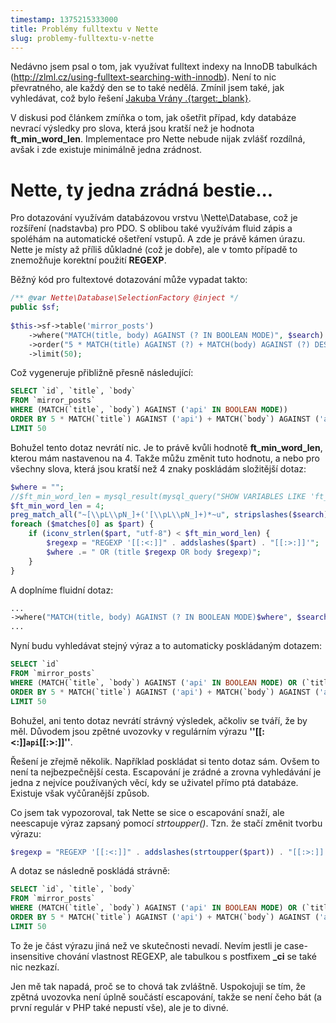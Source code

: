 ```yaml
---
timestamp: 1375215333000
title: Problémy fulltextu v Nette
slug: problemy-fulltextu-v-nette
---
```

Nedávno jsem psal o tom, jak využívat fulltext indexy na InnoDB tabulkách (http://zlml.cz/using-fulltext-searching-with-innodb).
Není to nic převratného, ale každý den se to také nedělá. Zmínil jsem také, jak vyhledávat, což
bylo řešení [Jakuba Vrány .{target:_blank}](http://php.vrana.cz/fulltextove-vyhledavani-v-mysql.php).

V diskusi pod článkem zmíňka o tom, jak ošetřit případ, kdy databáze nevrací výsledky pro slova,
která jsou kratší než je hodnota **ft_min_word_len**. Implementace pro Nette nebude nijak zvlášť
rozdílná, avšak i zde existuje minimálně jedna zrádnost.

# Nette, ty jedna zrádná bestie...


Pro dotazování využívám databázovou vrstvu \Nette\Database, což je rozšíření (nadstavba) pro PDO.
S oblibou také využívám fluid zápis a spoléhám na automatické ošetření vstupů. A zde je právě kámen úrazu.
Nette je místy až příliš důkladné (což je dobře), ale v tomto případě to znemožňuje korektní
použití **REGEXP**.

Běžný kód pro fultextové dotazování může vypadat takto:

```php
/** @var Nette\Database\SelectionFactory @inject */
public $sf;
    
$this->sf->table('mirror_posts')
	->where("MATCH(title, body) AGAINST (? IN BOOLEAN MODE)", $search)
	->order("5 * MATCH(title) AGAINST (?) + MATCH(body) AGAINST (?) DESC", $search, $search)
	->limit(50);
```

Což vygeneruje přibližně přesně následující:

```sql
SELECT `id`, `title`, `body` 
FROM `mirror_posts` 
WHERE (MATCH(`title`, `body`) AGAINST ('api' IN BOOLEAN MODE)) 
ORDER BY 5 * MATCH(`title`) AGAINST ('api') + MATCH(`body`) AGAINST ('api') DESC 
LIMIT 50
```

Bohužel tento dotaz nevrátí nic. Je to právě kvůli hodnotě **ft_min_word_len**, kterou mám nastavenou
na 4. Takže můžu změnit tuto hodnotu, a nebo pro všechny slova, která jsou kratší než 4 znaky
poskládám složitější dotaz:

```php
$where = "";
//$ft_min_word_len = mysql_result(mysql_query("SHOW VARIABLES LIKE 'ft_min_word_len'"), 0, 1);
$ft_min_word_len = 4;
preg_match_all("~[\\pL\\pN_]+('[\\pL\\pN_]+)*~u", stripslashes($search), $matches);
foreach ($matches[0] as $part) {
	if (iconv_strlen($part, "utf-8") < $ft_min_word_len) {
		$regexp = "REGEXP '[[:<:]]" . addslashes($part) . "[[:>:]]'";
		$where .= " OR (title $regexp OR body $regexp)";
	}
}
```

A doplníme fluidní dotaz:

```php
...
->where("MATCH(title, body) AGAINST (? IN BOOLEAN MODE)$where", $search) //přidáno $where
...
```

Nyní budu vyhledávat stejný výraz a to automaticky poskládaným dotazem:

```sql
SELECT `id` 
FROM `mirror_posts` 
WHERE (MATCH(`title`, `body`) AGAINST ('api' IN BOOLEAN MODE) OR (`title` REGEXP '[[:<:]]`api`[[:>:]]' OR `body` REGEXP '[[:<:]]`api`[[:>:]]')) 
ORDER BY 5 * MATCH(`title`) AGAINST ('api') + MATCH(`body`) AGAINST ('api') DESC 
LIMIT 50
```

Bohužel, ani tento dotaz nevrátí strávný výsledek, ačkoliv se tváří, že by měl.
Důvodem jsou zpětné uvozovky v regulárním výrazu **''[[:<:]]`api`[[:>:]]''**.

Řešení je zřejmě několik. Například poskládat si tento dotaz sám. Ovšem to není ta nejbezpečnější cesta.
Escapování je zrádné a zrovna vyhledávání je jedna z nejvíce používaných věcí, kdy se uživatel
přímo ptá databáze. Existuje však vyčůranější způsob.

Co jsem tak vypozoroval, tak Nette se sice o escapování snaží, ale neescapuje výraz zapsaný pomocí
<em>strtoupper()</em>. Tzn. že stačí změnit tvorbu výrazu:

```php
$regexp = "REGEXP '[[:<:]]" . addslashes(strtoupper($part)) . "[[:>:]]'";
```

A dotaz se následně poskládá strávně:

```sql
SELECT `id`, `title`, `body` 
FROM `mirror_posts` 
WHERE (MATCH(`title`, `body`) AGAINST ('api' IN BOOLEAN MODE) OR (`title` REGEXP '[[:<:]]API[[:>:]]' OR `body` REGEXP '[[:<:]]API[[:>:]]')) 
ORDER BY 5 * MATCH(`title`) AGAINST ('api') + MATCH(`body`) AGAINST ('api') DESC 
LIMIT 50
```

To že je část výrazu jiná než ve skutečnosti nevadí. Nevím jestli je case-insensitive chování
vlastnost REGEXP, ale tabulkou s postfixem **_ci** se také nic nezkazí.

Jen mě tak napadá, proč se to chová tak zvláštně. Uspokojuji se tím, že zpětná uvozovka
není úplně součástí escapování, takže se není čeho bát (a první regulár v PHP také nepustí vše),
ale je to divné.
